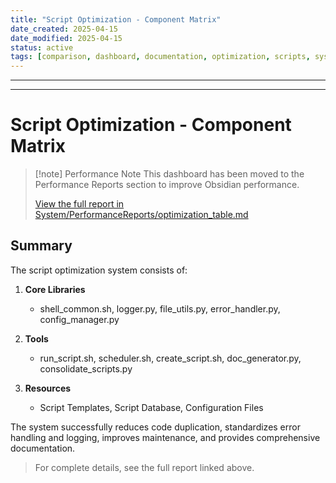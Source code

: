 ```yaml
---
title: "Script Optimization - Component Matrix"
date_created: 2025-04-15
date_modified: 2025-04-15
status: active
tags: [comparison, dashboard, documentation, optimization, scripts, system]
---
```


---

---

# Script Optimization - Component Matrix

> [!note] Performance Note
> This dashboard has been moved to the Performance Reports section to improve Obsidian performance.
> 
> [View the full report in System/PerformanceReports/optimization_table.md](../../System/PerformanceReports/optimization_table.md)

## Summary

The script optimization system consists of:

1. **Core Libraries**
   - shell_common.sh, logger.py, file_utils.py, error_handler.py, config_manager.py

2. **Tools**
   - run_script.sh, scheduler.sh, create_script.sh, doc_generator.py, consolidate_scripts.py

3. **Resources**
   - Script Templates, Script Database, Configuration Files

The system successfully reduces code duplication, standardizes error handling and logging, improves maintenance, and provides comprehensive documentation.

> For complete details, see the full report linked above.
